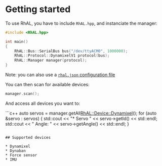 # Getting started

To use RhAL, you have to include `RhAL.hpp`, and instanciate
the manager:

```c++
#include <RhAL.hpp>

int main()
{
    RhAL::Bus::SerialBus bus("/dev/ttyACM0", 1000000);
    RhAL::Protocol::DynamixelV1 protocol(bus);
    RhAL::Manager manager(protocol);
}
```

Note: you can also use a [`rhal.json` configuration file](configuration.md)

You can then scan for available devices:

```c++
manager.scan();
```

And access all devices you want to:

`̀``c++
auto servos = manager.getAll<RhAL::Device::Dynamixel>();
for (auto &servo : servos) {
    std::cout << "* Servo " << servo->getId() << std::endl;
    std::cout << "  Angle: " << servo->getAngle() << std::endl;
}
```

## Supported devices

* Dynamixel
* Dynaban
* Force sensor
* IMU

